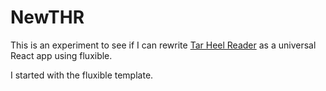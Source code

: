 # NewTHR

This is an experiment to see if I can rewrite
[Tar Heel Reader](http://tarheelreader.org) as a universal React app using
fluxible.

I started with the fluxible template.
